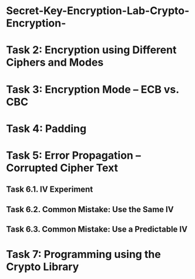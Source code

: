 # Secret-Key-Encryption-Lab-Crypto-Encryption-
<h1>Task 2: Encryption using Different Ciphers and Modes</h1>
<h1>Task 3: Encryption Mode – ECB vs. CBC</h1>
<h1>Task 4: Padding</h1>
<h1>Task 5: Error Propagation – Corrupted Cipher Text</h1>
<h1Task 6: Initial Vector (IV) and Common Mistakes></h1>
<h2>Task 6.1. IV Experiment</h2>
<h2>Task 6.2. Common Mistake: Use the Same IV</h2>
<h2>Task 6.3. Common Mistake: Use a Predictable IV</h2>
<h1>Task 7: Programming using the Crypto Library</h1>
